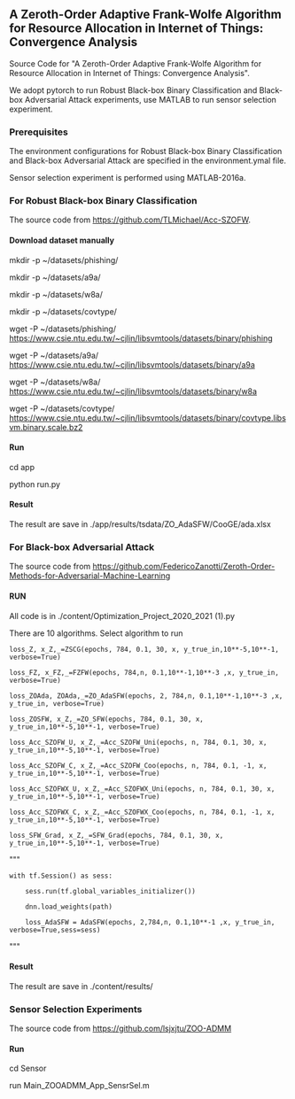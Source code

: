 ## A Zeroth-Order Adaptive Frank-Wolfe Algorithm for Resource Allocation in Internet of Things: Convergence Analysis

Source Code for "A Zeroth-Order Adaptive Frank-Wolfe Algorithm for Resource Allocation in Internet of Things: Convergence Analysis".

We adopt pytorch to run Robust Black-box Binary Classification and Black-box Adversarial Attack experiments, use MATLAB to run sensor selection experiment.

### Prerequisites

The environment configurations for Robust Black-box Binary Classification and Black-box Adversarial Attack are specified in the environment.ymal file.

Sensor selection experiment is performed using MATLAB-2016a.

### For Robust Black-box Binary Classification

The source code from https://github.com/TLMichael/Acc-SZOFW.

#### Download dataset manually

mkdir -p ~/datasets/phishing/

mkdir -p ~/datasets/a9a/

mkdir -p ~/datasets/w8a/

mkdir -p ~/datasets/covtype/

wget -P ~/datasets/phishing/ https://www.csie.ntu.edu.tw/~cjlin/libsvmtools/datasets/binary/phishing

wget -P ~/datasets/a9a/ https://www.csie.ntu.edu.tw/~cjlin/libsvmtools/datasets/binary/a9a

wget -P ~/datasets/w8a/ https://www.csie.ntu.edu.tw/~cjlin/libsvmtools/datasets/binary/w8a

wget -P ~/datasets/covtype/ https://www.csie.ntu.edu.tw/~cjlin/libsvmtools/datasets/binary/covtype.libsvm.binary.scale.bz2

#### Run

cd app

python run.py

#### Result

The result are save in ./app/results/tsdata/ZO_AdaSFW/CooGE/ada.xlsx

### For Black-box Adversarial Attack

The source code from https://github.com/FedericoZanotti/Zeroth-Order-Methods-for-Adversarial-Machine-Learning

#### RUN

All code is in ./content/Optimization_Project_2020_2021 (1).py

There are 10 algorithms. Select algorithm to run

    loss_Z, x_Z,_=ZSCG(epochs, 784, 0.1, 30, x, y_true_in,10**-5,10**-1, verbose=True)

    loss_FZ, x_FZ,_=FZFW(epochs, 784,n, 0.1,10**-1,10**-3 ,x, y_true_in, verbose=True)

    loss_ZOAda, ZOAda,_=ZO_AdaSFW(epochs, 2, 784,n, 0.1,10**-1,10**-3 ,x, y_true_in, verbose=True)

    loss_ZOSFW, x_Z,_=ZO_SFW(epochs, 784, 0.1, 30, x, y_true_in,10**-5,10**-1, verbose=True)

    loss_Acc_SZOFW_U, x_Z,_=Acc_SZOFW_Uni(epochs, n, 784, 0.1, 30, x, y_true_in,10**-5,10**-1, verbose=True)

    loss_Acc_SZOFW_C, x_Z,_=Acc_SZOFW_Coo(epochs, n, 784, 0.1, -1, x, y_true_in,10**-5,10**-1, verbose=True)

    loss_Acc_SZOFWX_U, x_Z,_=Acc_SZOFWX_Uni(epochs, n, 784, 0.1, 30, x, y_true_in,10**-5,10**-1, verbose=True)

    loss_Acc_SZOFWX_C, x_Z,_=Acc_SZOFWX_Coo(epochs, n, 784, 0.1, -1, x, y_true_in,10**-5,10**-1, verbose=True)

    loss_SFW_Grad, x_Z,_=SFW_Grad(epochs, 784, 0.1, 30, x, y_true_in,10**-5,10**-1, verbose=True)


"""

    with tf.Session() as sess:

        sess.run(tf.global_variables_initializer()) 
 
        dnn.load_weights(path)
 
        loss_AdaSFW = AdaSFW(epochs, 2,784,n, 0.1,10**-1 ,x, y_true_in, verbose=True,sess=sess)
 
"""

#### Result

The result are save in ./content/results/

### Sensor Selection Experiments

The source code from https://github.com/lsjxjtu/ZOO-ADMM

#### Run

cd Sensor

run Main_ZOOADMM_App_SensrSel.m
